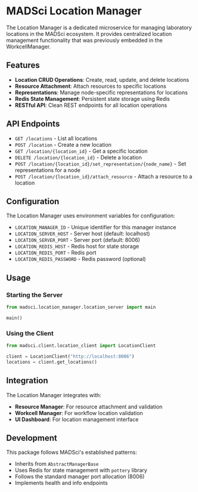 # MADSci Location Manager

The Location Manager is a dedicated microservice for managing laboratory locations in the MADSci ecosystem. It provides centralized location management functionality that was previously embedded in the WorkcellManager.

## Features

- **Location CRUD Operations**: Create, read, update, and delete locations
- **Resource Attachment**: Attach resources to specific locations
- **Representations**: Manage node-specific representations for locations
- **Redis State Management**: Persistent state storage using Redis
- **RESTful API**: Clean REST endpoints for all location operations

## API Endpoints

- `GET /locations` - List all locations
- `POST /location` - Create a new location
- `GET /location/{location_id}` - Get a specific location
- `DELETE /location/{location_id}` - Delete a location
- `POST /location/{location_id}/set_representation/{node_name}` - Set representations for a node
- `POST /location/{location_id}/attach_resource` - Attach a resource to a location

## Configuration

The Location Manager uses environment variables for configuration:

- `LOCATION_MANAGER_ID` - Unique identifier for this manager instance
- `LOCATION_SERVER_HOST` - Server host (default: localhost)
- `LOCATION_SERVER_PORT` - Server port (default: 8006)
- `LOCATION_REDIS_HOST` - Redis host for state storage
- `LOCATION_REDIS_PORT` - Redis port
- `LOCATION_REDIS_PASSWORD` - Redis password (optional)

## Usage

### Starting the Server

```python
from madsci.location_manager.location_server import main

main()
```

### Using the Client

```python
from madsci.client.location_client import LocationClient

client = LocationClient("http://localhost:8006")
locations = client.get_locations()
```

## Integration

The Location Manager integrates with:

- **Resource Manager**: For resource attachment and validation
- **Workcell Manager**: For workflow location validation
- **UI Dashboard**: For location management interface

## Development

This package follows MADSci's established patterns:

- Inherits from `AbstractManagerBase`
- Uses Redis for state management with `pottery` library
- Follows the standard manager port allocation (8006)
- Implements health and info endpoints
